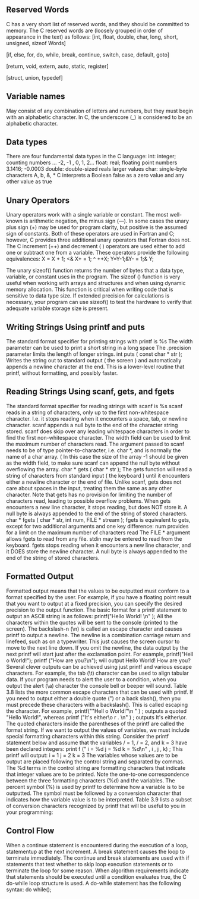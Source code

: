 ## Reserved Words
C has a very short list of reserved words, and they should be committed
to memory. The C reserved words are (loosely grouped in order of appearance
in the text) as follows:
[int, float, double, char, long, short, unsigned, sizeof Words]

[if, else, for, do, while, break, continue, switch, case, default, goto]

[return, void, extern, auto, static, register]

[struct, union, typedef]

## Variable names
May consist of any combination of letters and numbers, but they must
begin with an alphabetic
character. In C, the underscore (_) is considered to be an alphabetic
character.

## Data types
There are four fundamental data types in the C language:
int: integer; counting numbers ... -2, -1 , 0, 1, 2...
float: real; floating point numbers 3.1416; -0.0003
double: double-sized reals larger values
char: single-byte characters A, b, &, *
C interprets a Boolean false as a zero value and any other value as true

## Unary Operators
Unary operators work with a single variable or constant. The most
well-known is arithmetic negation, the minus sign (—). In some cases
the unary plus sign (+) may be used for program clarity, but positive
is the assumed sign of constants. Both of these operators are used in
Fortran and C; however, C provides three additional unary operators
that Fortran does not. The C increment (++) and decrement ( )
operators are used either to add one or subtract one from a variable.
These operators provide the following equivalences:
X = X + 1; <& X+ = 1; ^ ++X;
Y=Y-1;&Y- = 1;& Y;

The unary sizeof() function returns the number of bytes that a data type,
variable, or constant uses in the program.
The sizeof () function is
very useful when working with arrays and structures and when using
dynamic memory allocation. This function is critical when writing
code that is sensitive to data type size. If extended precision for
calculations is necessary, your program can use sizeof() to test the hardware
to verify that adequate variable storage size is present.

## Writing Strings Using printf and puts
The standard format specifier for printing strings with printf is %s
The width parameter can be used to print a short string in a long space
The .precision parameter limits the length of longer strings.
int puts ( const char * str );
Writes the string out to standard output ( the screen ) and automatically
appends a newline character at the end.
This is a lower-level routine that printf, without formatting, and possibly faster.

## Reading Strings Using scanf, gets, and fgets
The standard format specifier for reading strings with scanf is %s
scanf reads in a string of characters, only up to the first non-whitespace
character. I.e. it stops reading when it encounters a space, tab, or newline character.
scanf appends a null byte to the end of the character string stored.
scanf does skip over any leading whitespace characters in order to find the first
non-whitespace character.
The width field can be used to limit the maximum number of characters read.
The argument passed to scanf needs to be of type pointer-to-character, i.e. char *, and is
normally the name of a char array. ( In this case the size of the array -1 should be given
as the width field, to make sure scanf can append the null byte without overflowing the array.
char * gets ( char * str );
The gets function will read a string of characters from standard input ( the keyboard ) until
it encounters either a newline character or the end of file.
Unlike scanf, gets does not care about spaces in the input, treating them the same as any
other character.
Note that gets has no provision for limiting the number of characters read, leading to possible
overflow problems.
When gets encounters a new line character, it stops reading, but does NOT store it.
A null byte is always appended to the end of the string of stored characters.
char * fgets ( char * str, int num, FILE * stream );
fgets is equivalent to gets, except for two additional arguments and one key difference:
num provides for a limit on the maximum number of characters read
The FILE * argument allows fgets to read from any file. stdin may be entered to read from the keyboard.
fgets stops reading when it encounters a new line character, and it DOES store the newline character.
A null byte is always appended to the end of the string of stored characters.

## Formatted Output
Formatted output means that the values to be outputted must
conform to a format specified by the user. For example, if you have
a floating point result that you want to output at a fixed precision,
you can specify the desired precision to the output function.
The basic format for a printf statement to output an ASCII string
is as follows:
printf("Hello World! \n" );
All the characters within the quotes will be sent to the console
(printed to the screen). The backslash-n (\n) is called an escape character
and causes printf to output a newline. The newline is a combination carriage
return and linefeed, such as on a typewriter. This just
causes the screen cursor to move to the next line down. If you omit
the newline, the data output by the next printf will start just after the
exclamation point. For example,
printf("Hell o World!");
printf ("How are you?\n");
will output
Hello World! How are you?
Several clever outputs can be achieved using just printf and various escape
characters. For example, the tab (\t) character can be
used to align tabular data. If your program needs to alert the user to a condition,
when you output the alert (\a) character the console
bell or beeper will sound. Table 3.8 lists the more common escape
characters that can be used with printf.
If you need to output either a double quote (") or a back slash(\),
then you must precede these characters with a backslash(\). This is
called escaping the character. For example,
printf("\"Hell o World!\"\n " ) ;
outputs a quoted "Hello World!", whereas
printf ("It's either\\o r . \n" ) ;
outputs It's either\or.
The quoted characters inside the parentheses of the printf are
called the format string. If we want to output the values of variables,
we must include special formatting characters within this string.
Consider the printf statement below and assume that the variables
/ = 1, / = 2, and k = 3 have been declared integers:
print f (" i = %d j = %d k = %d\n" , i , j , k) ;
This printf will output:
i = 1 j = 2 k = 3
The variables whose values are to be output are placed following
the control string and separated by commas. The %d terms in the
control string are formatting characters that indicate that integer
values are to be printed. Note the one-to-one correspondence between
the three formatting characters (%d) and the variables. The percent
symbol (%) is used by printf to determine how a variable is to be
outputted. The symbol must be followed by a conversion character
that indicates how the variable value is to be interpreted. Table 3.9
lists a subset of conversion characters recognized by printf that will
be useful to you in your programming:

## Control Flow
When a continue statement is encountered during the execution of a loop,
statementup at the next increment. A break statement causes the loop to
terminate immediately. The continue and break statements are used with if
statements that test whether to skip loop execution statements or to
terminate the loop for some reason.
When algorithm requirements indicate that statements should
be executed until a condition evaluates true, the C do-while loop
structure is used. A do-while statement has the following syntax:
do <statement> while(<expression>);
